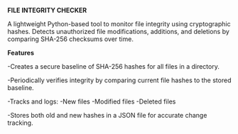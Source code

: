 **FILE INTEGRITY CHECKER**

A lightweight Python-based tool to monitor file integrity using cryptographic hashes.
Detects unauthorized file modifications, additions, and deletions by comparing SHA-256 checksums over time.

**Features**

-Creates a secure baseline of SHA-256 hashes for all files in a directory.

-Periodically verifies integrity by comparing current file hashes to the stored baseline.

-Tracks and logs:
  -New files
  -Modified files
  -Deleted files
  
-Stores both old and new hashes in a JSON file for accurate change tracking.

